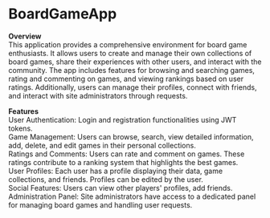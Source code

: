 # BoardGameApp
<b>Overview</b><br />
This application provides a comprehensive environment for board game enthusiasts. It allows users to create and manage their own collections of board games, share their experiences with other users, and interact with the community. The app includes features for browsing and searching games, rating and commenting on games, and viewing rankings based on user ratings. Additionally, users can manage their profiles, connect with friends, and interact with site administrators through requests.

<b>Features</b><br/>
User Authentication: Login and registration functionalities using JWT tokens. <br />
Game Management: Users can browse, search, view detailed information, add, delete, and edit games in their personal collections.<br />
Ratings and Comments: Users can rate and comment on games. These ratings contribute to a ranking system that highlights the best games.<br />
User Profiles: Each user has a profile displaying their data, game collections, and friends. Profiles can be edited by the user.<br />
Social Features: Users can view other players' profiles, add friends.<br />
Administration Panel: Site administrators have access to a dedicated panel for managing board games and handling user requests.<br />

